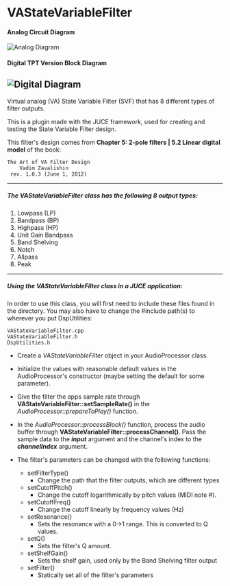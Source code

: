 # VAStateVariableFilter

#### Analog Circuit Diagram
![Analog Diagram](https://cloud.githubusercontent.com/assets/11206202/7587209/aa5c434a-f882-11e4-9e90-2220cf9cf514.png)

#### Digital TPT Version Block Diagram
![Digital Diagram](https://cloud.githubusercontent.com/assets/11206202/7587264/efe8f322-f882-11e4-80bf-68c6b6fda8f1.png)
------

Virtual analog (VA) State Variable Filter (SVF) that has 8 different types of filter outputs.

This is a plugin made with the JUCE framework, used for creating and testing the State Variable Filter design.

This filter's design comes from **Chapter 5: 2-pole filters | 5.2 Linear digital model** of the book:

	The Art of VA Filter Design
		Vadim Zavalishin
	 rev. 1.0.3 (June 1, 2012)
 
-------
##### The _VAStateVariableFilter_ class has the following 8 output types:
1. Lowpass (LP)
2. Bandpass (BP)
3. Highpass (HP)
4. Unit Gain Bandpass
5. Band Shelving
6. Notch
7. Allpass
8. Peak

------	
##### Using the _VAStateVariableFilter_ class in a JUCE application:
In order to use this class, you will first need to include these files found in the directory.
You may also have to change the #include path(s) to wherever you put DspUtilities:

    VAStateVariableFilter.cpp
    VAStateVariableFilter.h
    DspUtilities.h
    
    
* Create a *VAStateVariableFilter* object in your AudioProcessor class. 

* Initialize the values with reasonable default values in the AudioProcessor's constructor 
  (maybe setting the default for some parameter).
  
* Give the filter the apps sample rate through **VAStateVariableFilter::setSampleRate()**
  in the _AudioProcessor::prepareToPlay()_ function.
  
* In the _AudioProcessor::processBlock()_ function, process the audio buffer through 
  **VAStateVariableFilter::processChannel()**. Pass the sample data to the **_input_**
  argument and the channel's index to the **_channelIndex_** argument.
  
* The filter's parameters can be changed with the following functions:
    * setFilterType()
        * Change the path that the filter outputs, which are different types
    * setCutoffPitch()
        * Change the cutoff logarithmically by pitch values (MIDI note #).    
    * setCutoffFreq()
        * Change the cutoff linearly by frequency values (Hz)
    * setResonance()
        * Sets the resonance with a 0->1 range. This is converted to Q values.
    * setQ()
        * Sets the filter's Q amount.
    * setShelfGain()
        * Sets the shelf gain, used only by the Band Shelving filter output
    * setFilter() 
        * Statically set all of the filter's parameters
